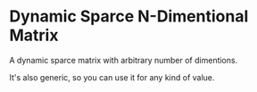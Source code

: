 # Dynamic Sparce N-Dimentional Matrix
A dynamic sparce matrix with arbitrary number of dimentions.

It's also generic, so you can use it for any kind of value.
